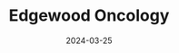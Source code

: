---  
layout: startup_page  
title: "Edgewood Oncology"  
id: "edgewoodoncology.com"  
permalink: "/edgewoodoncologyedgewoodoncology.com03252024/"  
website: "https://edgewoodoncology.com/"  
funding_round: "Series A"  
funding_amount: "$20M"  
investors: "Alta Partners"  
about: "Edgewood Oncology is a clinical-stage biotechnology company focused on advancing BTX-A51, a novel small molecule, multi-kinase inhibitor, for patients with hematologic malignancies and genetically-defined solid tumors. BTX-A51 works by synergistically co-targeting master regulators of cancer to promote cell death. The company is currently conducting Phase 2a studies in acute myeloid leukemia and plans to begin a breast cancer study in Q2 2024."  
markets: "Biotechnology, Oncology, Pharmaceutical, Drug Discovery, HealthTech, Life Sciences"  
hq: "Brookline, Massachusetts, United States"  
founded_year: "2022"  
linkedin: "https://www.linkedin.com/company/edgewood-oncology"  
twitter: ""  
instagram: ""  
facebook: ""  
crunchbase: "https://www.crunchbase.com/organization/edgewood-oncology?utm_source=linkedin&utm_medium=referral&utm_campaign=linkedin_companies&utm_content=profile_cta_anon&trk=funding_crunchbase"  
pitchbook: "https://pitchbook.com/profiles/company/592299-55"  

date_display: "25-Mar-2024"  
date: "2024-03-25"

# SEO Optimization  
meta_title: "Edgewood Oncology - Series A Funding ($20M)"  
meta_description: "Edgewood Oncology, Edgewood Oncology is a clinical-stage biotechnology company focused on advancing BTX-A51, a novel small molecule, multi-kinase inhibitor, for patients..."  
meta_keywords: "Edgewood Oncology, Biotechnology, Oncology, Pharmaceutical, Drug Discovery, HealthTech, Life Sciences, Series A funding"  
canonical_url: "https://startup.projectstartups.com/edgewoodoncologyedgewoodoncology.com03252024/"  
---